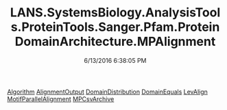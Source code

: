 ﻿---
title: LANS.SystemsBiology.AnalysisTools.ProteinTools.Sanger.Pfam.ProteinDomainArchitecture.MPAlignment
date: 6/13/2016 6:38:05 PM
---

[Algorithm](T-LANS.SystemsBiology.AnalysisTools.ProteinTools.Sanger.Pfam.ProteinDomainArchitecture.MPAlignment.Algorithm.html)
[AlignmentOutput](T-LANS.SystemsBiology.AnalysisTools.ProteinTools.Sanger.Pfam.ProteinDomainArchitecture.MPAlignment.AlignmentOutput.html)
[DomainDistribution](T-LANS.SystemsBiology.AnalysisTools.ProteinTools.Sanger.Pfam.ProteinDomainArchitecture.MPAlignment.DomainDistribution.html)
[DomainEquals](T-LANS.SystemsBiology.AnalysisTools.ProteinTools.Sanger.Pfam.ProteinDomainArchitecture.MPAlignment.DomainEquals.html)
[LevAlign](T-LANS.SystemsBiology.AnalysisTools.ProteinTools.Sanger.Pfam.ProteinDomainArchitecture.MPAlignment.LevAlign.html)
[MotifParallelAlignment](T-LANS.SystemsBiology.AnalysisTools.ProteinTools.Sanger.Pfam.ProteinDomainArchitecture.MPAlignment.MotifParallelAlignment.html)
[MPCsvArchive](T-LANS.SystemsBiology.AnalysisTools.ProteinTools.Sanger.Pfam.ProteinDomainArchitecture.MPAlignment.MPCsvArchive.html)

